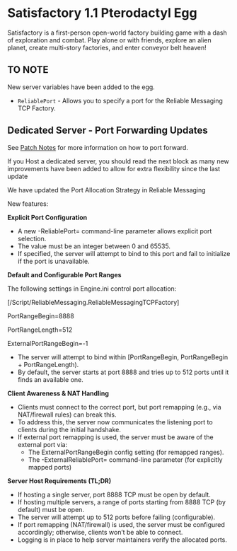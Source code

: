# Satisfactory 1.1 Pterodactyl Egg

Satisfactory is a first-person open-world factory building game with a dash of exploration and combat. Play alone or with friends, explore an alien planet, create multi-story factories, and enter conveyor belt heaven!

## TO NOTE
New server variables have been added to the egg.
* `ReliablePort` - Allows you to specify a port for the Reliable Messaging TCP Factory.


## Dedicated Server - Port Forwarding Updates
See [Patch Notes](https://questions.satisfactorygame.com/post/68484d076b7c57319638344f) for more information on how to port forward.

If you Host a dedicated server, you should read the next block as many new improvements have been added to allow for extra flexibility since the last update

We have updated the Port Allocation Strategy in Reliable Messaging

New features:

**Explicit Port Configuration**

* A new -ReliablePort= command-line parameter allows explicit port selection.
* The value must be an integer between 0 and 65535.
* If specified, the server will attempt to bind to this port and fail to initialize if the port is unavailable.



**Default and Configurable Port Ranges**

The following settings in Engine.ini control port allocation:

[/Script/ReliableMessaging.ReliableMessagingTCPFactory]

PortRangeBegin=8888

PortRangeLength=512

ExternalPortRangeBegin=-1



* The server will attempt to bind within [PortRangeBegin, PortRangeBegin + PortRangeLength).
* By default, the server starts at port 8888 and tries up to 512 ports until it finds an available one.


**Client Awareness & NAT Handling**

* Clients must connect to the correct port, but port remapping (e.g., via NAT/firewall rules) can break this.
* To address this, the server now communicates the listening port to clients during the initial handshake.
* If external port remapping is used, the server must be aware of the external port via:
  * The ExternalPortRangeBegin config setting (for remapped ranges).
  * The -ExternalReliablePort= command-line parameter (for explicitly mapped ports)


**Server Host Requirements (TL;DR)**

* If hosting a single server, port 8888 TCP must be open by default.
* If hosting multiple servers, a range of ports starting from 8888 TCP (by default) must be open.
* The server will attempt up to 512 ports before failing (configurable).
* If port remapping (NAT/firewall) is used, the server must be configured accordingly; otherwise, clients won’t be able to connect.
* Logging is in place to help server maintainers verify the allocated ports.
